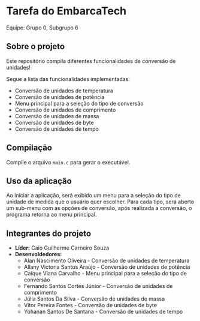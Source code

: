 # Tarefa do EmbarcaTech

Equipe: Grupo 0, Subgrupo 6

## Sobre o projeto

Este repositório compila diferentes funcionalidades de conversão de unidades!

Segue a lista das funcionalidades implementadas:

* Conversão de unidades de temperatura
* Conversão de unidades de potência
* Menu principal para a seleção do tipo de conversão
* Conversão de unidades de comprimento
* Conversão de unidades de massa
* Conversão de unidades de byte
* Conversão de unidades de tempo

## Compilação

Compile o arquivo `main.c` para gerar o executável.

## Uso da aplicação

Ao iniciar a aplicação, será exibido um menu para a seleção do tipo de unidade de medida que o usuário quer escolher. Para cada tipo, será aberto um sub-menu com as opções de conversão, após realizada a conversão, o programa retorna ao menu principal.

## Integrantes do projeto

* __Líder:__ Caio Guilherme Carneiro Souza
* __Desenvoldedores:__
  * Alan Nascimento Oliveira - Conversão de unidades de temperatura
  * Allany Victoria Santos Araújo - Conversão de unidades de potência
  * Caíque Viana Carvalho - Menu principal para a seleção do tipo de conversão
  * Fernando Santos Cortes Júnior - Conversão de unidades de comprimento
  * Júlia Santos Da Silva - Conversão de unidades de massa
  * Vítor Pereira Fontes - Conversão de unidades de byte
  * Yohanan Santos De Santana - Conversão de unidades de tempo
